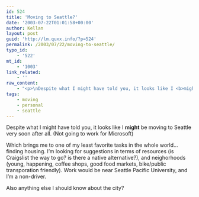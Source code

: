 ```yaml
---
id: 524
title: 'Moving to Seattle?'
date: '2003-07-22T01:01:58+00:00'
author: Kellan
layout: post
guid: 'http://lm.quxx.info/?p=524'
permalink: /2003/07/22/moving-to-seattle/
typo_id:
    - '522'
mt_id:
    - '1003'
link_related:
    - ''
raw_content:
    - "<p>\nDespite what I might have told you, it looks like I <b>might</b> be moving to Seattle very soon after all.  (Not going to work for Microsoft)\n</p>\n<p>\nWhich brings me to one of my least favorite tasks in the whole world...finding housing.  I\\'m looking for suggestions in terms of resources (is Craigslist the way to go?  is there a native alternative?), and neighorhoods (young, happening, coffee shops, good food markets, bike/public transporation friendly).  Work would be near Seattle Pacific University, and I\\'m a non-driver.\n</p>\n<p>\nAlso anything else I should know about the city?\n</p>"
tags:
    - moving
    - personal
    - seattle
---
```


Despite what I might have told you, it looks like I **might** be moving to Seattle very soon after all. (Not going to work for Microsoft)

Which brings me to one of my least favorite tasks in the whole world…finding housing. I’m looking for suggestions in terms of resources (is Craigslist the way to go? is there a native alternative?), and neighorhoods (young, happening, coffee shops, good food markets, bike/public transporation friendly). Work would be near Seattle Pacific University, and I’m a non-driver.

Also anything else I should know about the city?
